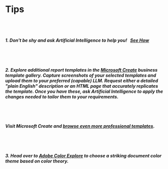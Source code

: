 # Tips

<br/><br/>

##### 1. Don't be shy and ask **Artificial Intelligence** to help you!&nbsp;&nbsp;&nbsp;<a href="https://www.reportburster.com/docs/artificial-intelligence" target="_blank">**See How**</a>

<br/><br/>

##### 2. Explore additional report templates in the <a href="https://create.microsoft.com/en-us/search?query=business" target="_blank">**Microsoft Create**</a> business template gallery. **Capture screenshots of your selected templates** and upload them to your preferred (capable) LLM. Request either a detailed "plain English" description or an HTML page that accurately replicates the template. Once you have these, **ask Artificial Intelligence** to apply the changes needed **to tailor them to your requirements**.

<br/><br/>

##### Visit _Microsoft Create_ and <a href="https://create.microsoft.com/en-us/search?query=business" target="_blank">**browse even more professional templates**</a>.

<br/><br/>

##### 3. Head over to <a href="https://color.adobe.com/explore" target="_blank">**Adobe Color Explore**</a> to choose a striking document color theme based on color theory.
